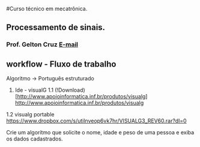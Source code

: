 ﻿#Curso técnico em mecatrônica.
## Processamento de sinais.
### Prof. Gelton Cruz [E-mail](mailto:gelton@midiaplural.com.br)

## workflow  - Fluxo de trabalho


Algoritmo -> Português estruturado

1. Ide - visualG
1.1 (!Download)[http://www.apoioinformatica.inf.br/produtos/visualg]
http://www.apoioinformatica.inf.br/produtos/visualg

1.2 visualg portable
https://www.dropbox.com/s/utilnveop6vk7hr/VISUALG3_REV60.rar?dl=0


Crie um algorítmo que solicite o nome, idade e peso de uma pessoa
e exiba os dados cadastrados.